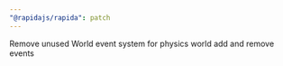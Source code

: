 ```yaml
---
"@rapidajs/rapida": patch
---
```


Remove unused World event system for physics world add and remove events
